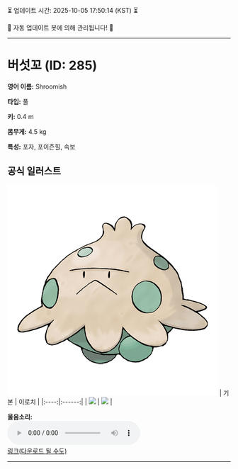 
⏳ 업데이트 시간: 2025-10-05 17:50:14 (KST) ⏳

🤖 자동 업데이트 봇에 의해 관리됩니다! 🤖

---

# 버섯꼬 (ID: 285)
**영어 이름:** Shroomish

**타입:** 풀

**키:** 0.4 m

**몸무게:** 4.5 kg

**특성:** 포자, 포이즌힐, 속보

## 공식 일러스트
![](https://raw.githubusercontent.com/PokeAPI/sprites/master/sprites/pokemon/other/official-artwork/285.png)
| 기본 | 이로치 |
|:----:|:------:|
| <img src="http://play.pokemonshowdown.com/sprites/ani/shroomish.gif" width="200"> | <img src="http://play.pokemonshowdown.com/sprites/ani-shiny/shroomish.gif" width="200"> |

**울음소리:**<br><audio controls src="https://raw.githubusercontent.com/PokeAPI/cries/main/cries/pokemon/latest/285.ogg"></audio><br> [링크(다운로드 될 수도)](https://raw.githubusercontent.com/PokeAPI/cries/main/cries/pokemon/latest/285.ogg)


---
